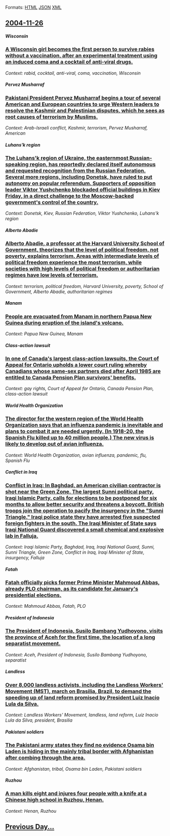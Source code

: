 
Formats: [HTML](2004/11/26/index.html)  [JSON](2004/11/26/index.json)  [XML](2004/11/26/index.xml)  

## [2004-11-26](/news/2004/11/26/index.md)

##### Wisconsin
### [ A Wisconsin girl becomes the first person to survive rabies without a vaccination, after an experimental treatment using an induced coma and a cocktail of anti-viral drugs. ](/news/2004/11/26/a-wisconsin-girl-becomes-the-first-person-to-survive-rabies-without-a-vaccination-after-an-experimental-treatment-using-an-induced-coma-an.md)
_Context: rabid, cocktail, anti-viral, coma, vaccination, Wisconsin_

##### Pervez Musharraf
### [ Pakistani President Pervez Musharraf begins a tour of several American and European countries to urge Western leaders to resolve the Kashmir and Palestinian disputes, which he sees as root causes of terrorism by Muslims. ](/news/2004/11/26/pakistani-president-pervez-musharraf-begins-a-tour-of-several-american-and-european-countries-to-urge-western-leaders-to-resolve-the-kashmi.md)
_Context: Arab-Israeli conflict, Kashmir, terrorism, Pervez Musharraf, American_

##### Luhans'k region
### [ The Luhans'k region of Ukraine, the easternmost Russian-speaking region, has reportedly declared itself autonomous and requested recognition from the Russian Federation. Several more regions, including Donetsk, have ruled to put autonomy on popular referendum. Supporters of opposition leader Viktor Yushchenko blockaded official buildings in Kiev Friday, in a direct challenge to the Moscow-backed government's control of the country. ](/news/2004/11/26/the-luhans-k-region-of-ukraine-the-easternmost-russian-speaking-region-has-reportedly-declared-itself-autonomous-and-requested-recognitio.md)
_Context: Donetsk, Kiev, Russian Federation, Viktor Yushchenko, Luhans'k region_

##### Alberto Abadie
### [ Alberto Abadie, a professor at the Harvard University School of Government, theorizes that the level of political freedom, not poverty, explains terrorism. Areas with intermediate levels of political freedom experience the most terrorism, while societies with high levels of political freedom or authoritarian regimes have low levels of terrorism. ](/news/2004/11/26/alberto-abadie-a-professor-at-the-harvard-university-school-of-government-theorizes-that-the-level-of-political-freedom-not-poverty-exp.md)
_Context: terrorism, political freedom, Harvard University, poverty, School of Government, Alberto Abadie, authoritarian regimes_

##### Manam
### [ People are evacuated from Manam in northern Papua New Guinea during eruption of the island's volcano. ](/news/2004/11/26/people-are-evacuated-from-manam-in-northern-papua-new-guinea-during-eruption-of-the-island-s-volcano.md)
_Context: Papua New Guinea, Manam_

##### Class-action lawsuit
### [ In one of Canada's largest class-action lawsuits, the Court of Appeal for Ontario upholds a lower court ruling whereby Canadians whose same-sex partners died after April 1985 are entitled to Canada Pension Plan survivors' benefits. ](/news/2004/11/26/in-one-of-canada-s-largest-class-action-lawsuits-the-court-of-appeal-for-ontario-upholds-a-lower-court-ruling-whereby-canadians-whose-same.md)
_Context: gay rights, Court of Appeal for Ontario, Canada Pension Plan, class-action lawsuit_

##### World Health Organization
### [ The director for the western region of the World Health Organization says that an influenza pandemic is inevitable and plans to combat it are needed urgently. (In 1918-20, the Spanish Flu killed up to 40 million people.) The new virus is likely to develop out of avian influenza. ](/news/2004/11/26/the-director-for-the-western-region-of-the-world-health-organization-says-that-an-influenza-pandemic-is-inevitable-and-plans-to-combat-it-a.md)
_Context: World Health Organization, avian influenza, pandemic, flu, Spanish Flu_

##### Conflict in Iraq
### [ Conflict in Iraq: In Baghdad, an American civilian contractor is shot near the Green Zone. The largest Sunni political party, Iraqi Islamic Party, calls for elections to be postponed for six months to allow better security and threatens a boycott. British troops join the operation to pacify the insurgency in the "Sunni Triangle." Iraqi police state they have arrested five suspected foreign fighters in the south. The Iraqi Minister of State says Iraqi National Guard discovered a small chemical and explosive lab in Falluja. ](/news/2004/11/26/conflict-in-iraq-in-baghdad-an-american-civilian-contractor-is-shot-near-the-green-zone-the-largest-sunni-political-party-iraqi-islamic.md)
_Context: Iraqi Islamic Party, Baghdad, Iraq, Iraqi National Guard, Sunni, Sunni Triangle, Green Zone, Conflict in Iraq, Iraqi Minister of State, insurgency, Falluja_

##### Fatah
### [ Fatah officially picks former Prime Minister Mahmoud Abbas, already PLO chairman, as its candidate for January's presidential elections. ](/news/2004/11/26/fatah-officially-picks-former-prime-minister-mahmoud-abbas-already-plo-chairman-as-its-candidate-for-january-s-presidential-elections.md)
_Context: Mahmoud Abbas, Fatah, PLO_

##### President of Indonesia
### [ The President of Indonesia, Susilo Bambang Yudhoyono, visits the province of Aceh for the first time, the location of a long separatist movement. ](/news/2004/11/26/the-president-of-indonesia-susilo-bambang-yudhoyono-visits-the-province-of-aceh-for-the-first-time-the-location-of-a-long-separatist-mov.md)
_Context: Aceh, President of Indonesia, Susilo Bambang Yudhoyono, separatist_

##### Landless
### [ Over 8,000 landless activists, including the Landless Workers' Movement (MST), march on Brasilia, Brazil, to demand the speeding up of land reform promised by President Luiz Inacio Lula da Silva. ](/news/2004/11/26/over-8-000-landless-activists-including-the-landless-workers-movement-mst-march-on-brasalia-brazil-to-demand-the-speeding-up-of-lan.md)
_Context: Landless Workers' Movement, landless, land reform, Luiz Inacio Lula da Silva, president, Brasilia_

##### Pakistani soldiers
### [ The Pakistani army states they find no evidence Osama bin Laden is hiding in the mainly tribal border with Afghanistan after combing through the area. ](/news/2004/11/26/the-pakistani-army-states-they-find-no-evidence-osama-bin-laden-is-hiding-in-the-mainly-tribal-border-with-afghanistan-after-combing-throug.md)
_Context: Afghanistan, tribal, Osama bin Laden, Pakistani soldiers_

##### Ruzhou
### [ A man kills eight and injures four people with a knife at a Chinese high school in Ruzhou, Henan. ](/news/2004/11/26/a-man-kills-eight-and-injures-four-people-with-a-knife-at-a-chinese-high-school-in-ruzhou-henan.md)
_Context: Henan, Ruzhou_

## [Previous Day...](/news/2004/11/25/index.md)

